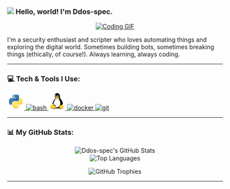 ### <img src="https://i.giphy.com/media/wwg1suUiTbCY8H8vIA/giphy.gif" width="25px"> Hello, world! I'm Ddos-spec.

<p align="center">
  <a href="https://github.com/Ddos-spec">
    <img src="https://i.giphy.com/media/wwg1suUiTbCY8H8vIA/giphy.gif" alt="Coding GIF" width="400"/>
  </a>
</p>
I'm a security enthusiast and scripter who loves automating things and exploring the digital world. Sometimes building bots, sometimes breaking things (ethically, of course!). Always learning, always coding.

---

### 💻 Tech & Tools I Use:

<p align="left">
  <a href="https://www.python.org" target="_blank" rel="noreferrer">
    <img src="https://raw.githubusercontent.com/devicons/devicon/master/icons/python/python-original.svg" alt="python" width="40" height="40"/>
  </a>
  <a href="https://www.gnu.org/software/bash/" target="_blank" rel="noreferrer">
    <img src="https://www.vectorlogo.zone/logos/gnu_bash/gnu_bash-icon.svg" alt="bash" width="40" height="40"/>
  </a>
  <a href="https://www.linux.org/" target="_blank" rel="noreferrer">
    <img src="https://raw.githubusercontent.com/devicons/devicon/master/icons/linux/linux-original.svg" alt="linux" width="40" height="40"/>
  </a>
  <a href="https://ubuntu.com/" target="_blank" rel="noreferrer">
    <img src="https://cdn.jsdelivr.net/gh/devicons/devicon@latest/icons/ubuntu/ubuntu-original.svg" alt="docker" width="40" height="40"/>
  </a>
  <a href="https://git-scm.com/" target="_blank" rel="noreferrer">
    <img src="https://www.vectorlogo.zone/logos/git-scm/git-scm-icon.svg" alt="git" width="40" height="40"/>
  </a>
</p>

---

### 📊 My GitHub Stats:

<p align="center">
  <img align="center" src="https://github-readme-stats.vercel.app/api?username=Ddos-spec&show_icons=true&theme=tokyonight&rank_icon=github" alt="Ddos-spec's GitHub Stats"/>
  <br/>
  <img align="center" src="https://github-readme-stats.vercel.app/api/top-langs/?username=Ddos-spec&layout=compact&theme=tokyonight" alt="Top Languages"/>
</p>

<p align="center">
  <img src="https://github-profile-trophy.vercel.app/?username=Ddos-spec&theme=tokyonight&column=7" alt="GitHub Trophies"/>
</p>

---
